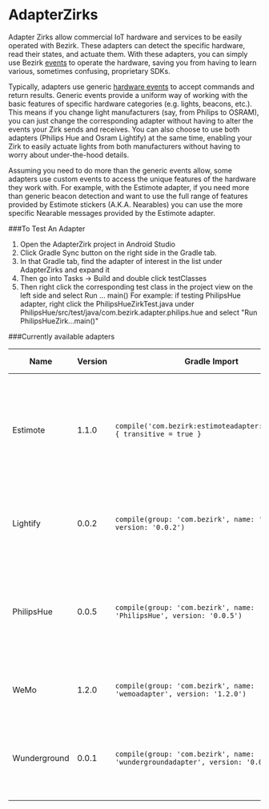 # AdapterZirks

Adapter Zirks allow commercial IoT hardware and services to be easily operated with Bezirk. These adapters can detect the specific hardware, read their states, and actuate them. With these adapters, you can simply use Bezirk [events](http://developer.bezirk.com/documentation/key_terms.php) to operate the hardware, saving you from having to learn various, sometimes confusing, proprietary SDKs.

Typically, adapters use generic [hardware events](https://github.com/Bezirk-Bosch/HardwareEvents) to accept commands and return results. Generic events provide a uniform way of working with the basic features of specific hardware categories (e.g. lights, beacons, etc.). This means if you change light manufacturers (say, from Philips to OSRAM), you can just change the corresponding adapter without having to alter the events your Zirk sends and receives. You can also choose to use both adapters (Philips Hue and Osram Lightify) at the same time, enabling your Zirk to easily actuate lights from both manufacturers without having to worry about under-the-hood details.

Assuming you need to do more than the generic events allow, some adapters use custom events to access the unique features of the hardware they work with. For example, with the Estimote adapter, if you need more than generic beacon detection and want to use the full range of features provided by Estimote stickers (A.K.A. Nearables) you can use the more specific Nearable messages provided by the Estimote adapter.

###To Test An Adapter

1. Open the AdapterZirk project in Android Studio
2. Click Gradle Sync button on the right side in the Gradle tab.
3. In that Gradle tab, find the adapter of interest in the list under AdapterZirks and expand it
4. Then go into Tasks -> Build and double click testClasses
5. Then right click the corresponding test class in the project view on the left side and select Run ... main()
   For example: if testing PhilipsHue adapter, right click the PhilipsHueZirkTest.java under PhilipsHue/src/test/java/com.bezirk.adapter.philips.hue and select "Run PhilipsHueZirk...main()"

###Currently available adapters

Name | Version | Gradle Import | Supported Features | Example Code
--- | --- | --- | --- | ---
Estimote | 1.1.0 | `compile('com.bezirk:estimoteadapter:1.1.0@aar') { transitive = true }` | Detect iBeacons, detect Estimote nearables, get Estimote nearable attributes if detected as a generic beacon | [Test Zirk](https://github.com/Bezirk-Bosch/AdapterZirks/blob/master/EstimoteAdapter/app/src/main/java/com/bezirk/adapter/estimote/MainActivity.java), [Smart Desk](https://github.com/Bezirk-Bosch/SmartDeskZirk/blob/master/AndroidBeaconDetector/src/main/java/com/bezirk/smartdesk/beacondetector/MainActivity.java)
Lightify | 0.0.2 | `compile(group: 'com.bezirk', name: 'lightify', version: '0.0.2')` | Discover gateways, detect lights, turn lights on and off, set light brightness | [Test Zirk](https://github.com/Bezirk-Bosch/AdapterZirks/blob/master/lightify/src/test/java/com/bezirk/adapter/lightify/LightifyZirkTest.java)
PhilipsHue | 0.0.5 | `compile(group: 'com.bezirk', name: 'PhilipsHue', version: '0.0.5')` | Discover bridges, detect lights, turn lights on and off, set light brightness, set light color, get light state | [Test Zirk](https://github.com/Bezirk-Bosch/AdapterZirks/blob/master/PhilipsHue/src/test/java/com/bezirk/adapter/philips/hue/PhilipsHueZirkTest.java), [Smart Desk](https://github.com/Bezirk-Bosch/SmartDeskZirk/blob/master/SmartDesk/src/main/java/com/bezirk/smartdesk/Main.java)
WeMo | 1.2.0 | `compile(group: 'com.bezirk', name: 'wemoadapter', version: '1.2.0')` | Discover switches, turn switches on and off | [Test Zirk](https://github.com/Bezirk-Bosch/AdapterZirks/blob/master/wemoadapter/src/test/java/com/bezirk/adapter/belkin/wemo/WeMoZirkTest.java), [Smart Desk](https://github.com/Bezirk-Bosch/SmartDeskZirk/blob/master/SmartDesk/src/main/java/com/bezirk/smartdesk/Main.java)
Wunderground | 0.0.1 | `compile(group: 'com.bezirk', name: 'wundergroundadapter', version: '0.0.1')` | Get current temperature, humidity, and pressure for state (or country) and city | [Test Zirk](https://github.com/Bezirk-Bosch/AdapterZirks/blob/master/wundergroundadapter/src/test/java/com/bezirk/adapter/wunderground/WundergroundZirkTest.java)
